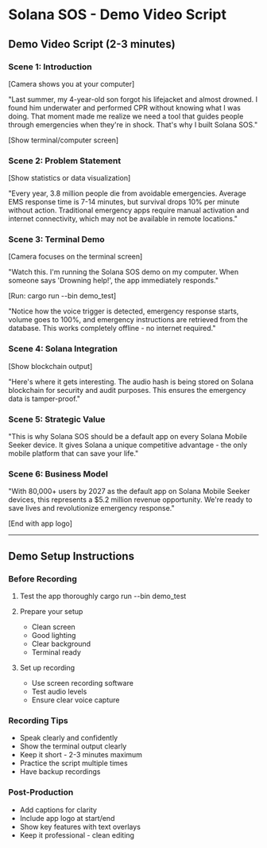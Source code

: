 # Solana SOS - Demo Video Script

## Demo Video Script (2-3 minutes)

### Scene 1: Introduction
[Camera shows you at your computer]

"Last summer, my 4-year-old son forgot his lifejacket and almost drowned. I found him underwater and performed CPR without knowing what I was doing. That moment made me realize we need a tool that guides people through emergencies when they're in shock. That's why I built Solana SOS."

[Show terminal/computer screen]

### Scene 2: Problem Statement
[Show statistics or data visualization]

"Every year, 3.8 million people die from avoidable emergencies. Average EMS response time is 7-14 minutes, but survival drops 10% per minute without action. Traditional emergency apps require manual activation and internet connectivity, which may not be available in remote locations."

### Scene 3: Terminal Demo
[Camera focuses on the terminal screen]

"Watch this. I'm running the Solana SOS demo on my computer. When someone says 'Drowning help!', the app immediately responds."

[Run: cargo run --bin demo_test]

"Notice how the voice trigger is detected, emergency response starts, volume goes to 100%, and emergency instructions are retrieved from the database. This works completely offline - no internet required."

### Scene 4: Solana Integration
[Show blockchain output]

"Here's where it gets interesting. The audio hash is being stored on Solana blockchain for security and audit purposes. This ensures the emergency data is tamper-proof."

### Scene 5: Strategic Value
"This is why Solana SOS should be a default app on every Solana Mobile Seeker device. It gives Solana a unique competitive advantage - the only mobile platform that can save your life."

### Scene 6: Business Model
"With 80,000+ users by 2027 as the default app on Solana Mobile Seeker devices, this represents a $5.2 million revenue opportunity. We're ready to save lives and revolutionize emergency response."

[End with app logo]

---

## Demo Setup Instructions

### Before Recording
1. Test the app thoroughly
   cargo run --bin demo_test

2. Prepare your setup
   - Clean screen
   - Good lighting
   - Clear background
   - Terminal ready

3. Set up recording
   - Use screen recording software
   - Test audio levels
   - Ensure clear voice capture

### Recording Tips
- Speak clearly and confidently
- Show the terminal output clearly
- Keep it short - 2-3 minutes maximum
- Practice the script multiple times
- Have backup recordings

### Post-Production
- Add captions for clarity
- Include app logo at start/end
- Show key features with text overlays
- Keep it professional - clean editing
